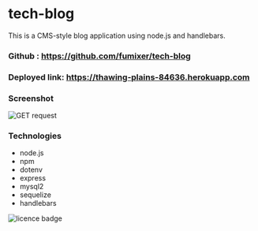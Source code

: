 # tech-blog

This is a CMS-style blog application using node.js and handlebars.

### Github : https://github.com/fumixer/tech-blog

### Deployed link: https://thawing-plains-84636.herokuapp.com


### Screenshot
![GET request](./asset/)


### Technologies

* node.js
* npm
* dotenv
* express
* mysql2
* sequelize
* handlebars

![licence badge](https://img.shields.io/badge/license-MIT-orange.png)